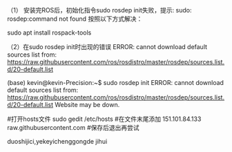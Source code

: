 （1） 安装完ROS后，初始化指令sudo rosdep init失败，提示: sudo: rosdep:command not found
按照以下方式解决：

sudo apt install rospack-tools


（2）在sudo rosdep init时出现的错误
ERROR: cannot download default sources list from: https://raw.githubusercontent.com/ros/rosdistro/master/rosdep/sources.list.d/20-default.list

(base) kevin@kevin-Precision:~$ sudo rosdep init
ERROR: cannot download default sources list from:
https://raw.githubusercontent.com/ros/rosdistro/master/rosdep/sources.list.d/20-default.list
Website may be down.



#打开hosts文件
sudo gedit /etc/hosts
#在文件末尾添加
151.101.84.133 raw.githubusercontent.com
#保存后退出再尝试

duoshijici,yekeyichenggongde jihui
